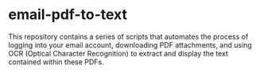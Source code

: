 # email-pdf-to-text
This repository contains a series of scripts that automates the process of logging into your email account, downloading PDF attachments, and using OCR (Optical Character Recognition) to extract and display the text contained within these PDFs. 
